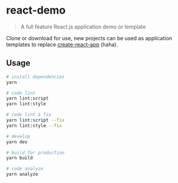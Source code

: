 # react-demo

> A full feature React.js application demo or template

Clone or download for use, new projects can be used as application templates to replace [create-react-app](https://github.com/facebookincubator/create-react-app) (haha).

## Usage

``` bash
# install dependencies
yarn

# code lint
yarn lint:script
yarn lint:style

# code lint & fix
yarn lint:script --fix
yarn lint:style --fix

# develop
yarn dev

# build for production
yarn build

# code analyze
yarn analyze
```
